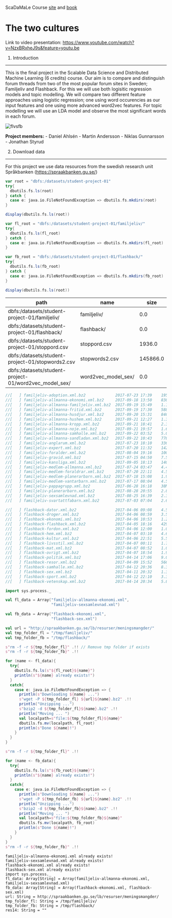<div class="cell markdown">

ScaDaMaLe Course [site](https://lamastex.github.io/scalable-data-science/sds/3/x/) and [book](https://lamastex.github.io/ScaDaMaLe/index.html)

</div>

<div class="cell markdown">

The two cultures
================

</div>

<div class="cell markdown">

Link to video presentation: https://www.youtube.com/watch?v=NzxBRxheJ9s&feature=youtu.be

</div>

<div class="cell markdown">

1. Introduction
---------------

This is the final project in the Scalable Data Science and Distributed Machine Learning (6 credits) course. Our aim is to compare and distinguish forum threads from two of the most popular forum sites in Sweden; Familjeliv and Flashback. For this we will use both logisitic regression models and topic modelling. We will compare two different feature approaches using logistic regression; one using word occurencies as our input features and one using more advanced word2vec features. For topic modelling we will use an LDA model and observe the most significant words in each forum.

![fl*vs*fb](https://kwiss.me/assets/quiz/1512031277717651576.png)

**Project members:** - Daniel Ahlsén - Martin Andersson - Niklas Gunnarsson - Jonathan Styrud

</div>

<div class="cell markdown">

2. Download data
----------------

For this project we use data resources from the swedish research unit Språkbanken (https://spraakbanken.gu.se/)

</div>

<div class="cell code" execution_count="1" scrolled="false">

``` scala
var root = "dbfs:/datasets/student-project-01"
try{
  dbutils.fs.ls(root)
} catch {
  case e: java.io.FileNotFoundException => dbutils.fs.mkdirs(root)
}

display(dbutils.fs.ls(root)) 

var fl_root = "dbfs:/datasets/student-project-01/familjeliv/"
try{
  dbutils.fs.ls(fl_root)
} catch {
  case e: java.io.FileNotFoundException => dbutils.fs.mkdirs(fl_root)
}

var fb_root = "dbfs:/datasets/student-project-01/flashback/"
try{
  dbutils.fs.ls(fb_root)
} catch {
  case e: java.io.FileNotFoundException => dbutils.fs.mkdirs(fb_root)
}

display(dbutils.fs.ls(root))
```

<div class="output execute_result tabular_result" execution_count="1">

<table>
<thead>
<tr class="header">
<th>path</th>
<th>name</th>
<th>size</th>
</tr>
</thead>
<tbody>
<tr class="odd">
<td>dbfs:/datasets/student-project-01/familjeliv/</td>
<td>familjeliv/</td>
<td>0.0</td>
</tr>
<tr class="even">
<td>dbfs:/datasets/student-project-01/flashback/</td>
<td>flashback/</td>
<td>0.0</td>
</tr>
<tr class="odd">
<td>dbfs:/datasets/student-project-01/stoppord.csv</td>
<td>stoppord.csv</td>
<td>1936.0</td>
</tr>
<tr class="even">
<td>dbfs:/datasets/student-project-01/stopwords2.csv</td>
<td>stopwords2.csv</td>
<td>145866.0</td>
</tr>
<tr class="odd">
<td>dbfs:/datasets/student-project-01/word2vec_model_sex/</td>
<td>word2vec_model_sex/</td>
<td>0.0</td>
</tr>
</tbody>
</table>

</div>

</div>

<div class="cell code" execution_count="1" scrolled="false">

``` scala
//[   ]	familjeliv-adoption.xml.bz2	            2017-07-23 17:39	195M	 
//[   ]	familjeliv-allmanna-ekonomi.xml.bz2	    2017-09-18 13:50	838M	 
//[   ]	familjeliv-allmanna-familjeliv.xml.bz2	2017-09-19 15:49	1.1G	 
//[   ]	familjeliv-allmanna-fritid.xml.bz2	    2017-09-19 17:30	588M	 
//[   ]	familjeliv-allmanna-husdjur.xml.bz2	    2017-09-20 15:31	846M	 
//[   ]	familjeliv-allmanna-hushem.xml.bz2	    2017-09-21 12:27	1.3G	 
//[   ]	familjeliv-allmanna-kropp.xml.bz2	    2017-09-21 18:41	2.3G	 
//[   ]	familjeliv-allmanna-noje.xml.bz2	    2017-09-21 19:57	1.6G	 
//[   ]	familjeliv-allmanna-samhalle.xml.bz2	2017-09-22 03:52	5.0G	 
//[   ]	familjeliv-allmanna-sandladan.xml.bz2	2017-09-22 10:43	778M	 
//[   ]	familjeliv-anglarum.xml.bz2	            2017-07-23 18:10	336M	 
//[   ]	familjeliv-expert.xml.bz2	            2017-07-20 11:32	142M	 
//[   ]	familjeliv-foralder.xml.bz2	            2017-08-04 19:16	10G	 
//[   ]	familjeliv-gravid.xml.bz2	            2017-07-15 04:50	7.5G	 
//[   ]	familjeliv-kansliga.xml.bz2	            2017-09-05 18:13	14G	 
//[   ]	familjeliv-medlem-allmanna.xml.bz2	    2017-07-24 03:47	4.4G	 
//[   ]	familjeliv-medlem-foraldrar.xml.bz2	    2017-07-20 22:11	4.5G	 
//[   ]	familjeliv-medlem-planerarbarn.xml.bz2	2017-07-18 15:08	1.9G	 
//[   ]	familjeliv-medlem-vantarbarn.xml.bz2	2017-07-17 08:04	4.5G	 
//[   ]	familjeliv-pappagrupp.xml.bz2	        2017-06-28 16:18	38M	 
//[   ]	familjeliv-planerarbarn.xml.bz2	        2017-08-28 20:55	2.8G	 
//[   ]	familjeliv-sexsamlevnad.xml.bz2	        2017-08-25 16:39	2.3G	 
//[   ]	familjeliv-svartattfabarn.xml.bz2	    2017-07-03 07:04	2.6G

//[   ]	flashback-dator.xml.bz2	                2017-04-06 09:08	4.5G	 
//[   ]	flashback-droger.xml.bz2	            2017-04-06 08:59	3.5G	 
//[   ]	flashback-ekonomi.xml.bz2	            2017-04-06 10:53	1.2G	 
//[   ]	flashback-flashback.xml.bz2	            2017-04-05 18:16	429M	 
//[   ]	flashback-fordon.xml.bz2	            2017-04-06 12:00	1.0G	 
//[   ]	flashback-hem.xml.bz2	                2017-04-07 03:10	4.6G	 
//[   ]	flashback-kultur.xml.bz2	            2017-04-06 22:51	5.5G	 
//[   ]	flashback-livsstil.xml.bz2	            2017-04-07 00:11	1.7G	 
//[   ]	flashback-mat.xml.bz2	                2017-04-07 08:52	1.0G	 
//[   ]	flashback-ovrigt.xml.bz2	            2017-04-07 18:54	1.9G	 
//[   ]	flashback-politik.xml.bz2	            2017-04-14 17:06	9.0G	 
//[   ]	flashback-resor.xml.bz2	                2017-04-09 15:52	566M	 
//[   ]	flashback-samhalle.xml.bz2	            2017-04-12 20:36	8.3G	 
//[   ]	flashback-sex.xml.bz2	                2017-04-11 20:32	1.3G	 
//[   ]	flashback-sport.xml.bz2	                2017-04-12 22:10	3.3G	 
//[   ]	flashback-vetenskap.xml.bz2	            2017-04-14 20:34	5.8G	 
```

</div>

<div class="cell code" execution_count="1" scrolled="false">

``` scala
import sys.process._

val fl_data = Array("familjeliv-allmanna-ekonomi.xml",
                    "familjeliv-sexsamlevnad.xml")

val fb_data = Array("flashback-ekonomi.xml",
                    "flashback-sex.xml")

val url = "http://spraakbanken.gu.se/lb/resurser/meningsmangder/"
val tmp_folder_fl = "/tmp/familjeliv/"
val tmp_folder_fb = "/tmp/flashback/"

s"rm -f -r ${tmp_folder_fl}" .!! // Remove tmp folder if exists
s"rm -f -r ${tmp_folder_fb}" .!!

for (name <- fl_data){
  try{
    dbutils.fs.ls(s"${fl_root}${name}")
    println(s"${name} already exists!")
  }
  catch{
    case e: java.io.FileNotFoundException => {
      println(s"Downloading ${name} ...")
      s"wget -P ${tmp_folder_fl} ${url}${name}.bz2" .!!
      println("Unzipping ...")
      s"bzip2 -d ${tmp_folder_fl}${name}.bz2" .!!
      println("Moving ... ")
      val localpath=s"file:${tmp_folder_fl}${name}"
      dbutils.fs.mv(localpath, fl_root)
      println(s"Done ${name}!")
    }
  }
}

s"rm -f -r ${tmp_folder_fl}" .!!

for (name <- fb_data){
  try{
    dbutils.fs.ls(s"${fb_root}${name}")
    println(s"${name} already exists!")
  }
  catch{
    case e: java.io.FileNotFoundException => {
      println(s"Downloading ${name} ...")
      s"wget -P ${tmp_folder_fb} ${url}${name}.bz2" .!!
      println("Unzipping ...")
      s"bzip2 -d ${tmp_folder_fb}${name}.bz2" .!!
      println("Moving ... ")
      val localpath=s"file:${tmp_folder_fb}${name}"
      dbutils.fs.mv(localpath, fb_root)
      println(s"Done ${name}!")
    }
  }
}
s"rm -f -r ${tmp_folder_fb}" .!!
```

<div class="output execute_result plain_result" execution_count="1">

    familjeliv-allmanna-ekonomi.xml already exists!
    familjeliv-sexsamlevnad.xml already exists!
    flashback-ekonomi.xml already exists!
    flashback-sex.xml already exists!
    import sys.process._
    fl_data: Array[String] = Array(familjeliv-allmanna-ekonomi.xml, familjeliv-sexsamlevnad.xml)
    fb_data: Array[String] = Array(flashback-ekonomi.xml, flashback-sex.xml)
    url: String = http://spraakbanken.gu.se/lb/resurser/meningsmangder/
    tmp_folder_fl: String = /tmp/familjeliv/
    tmp_folder_fb: String = /tmp/flashback/
    res14: String = ""

</div>

</div>
